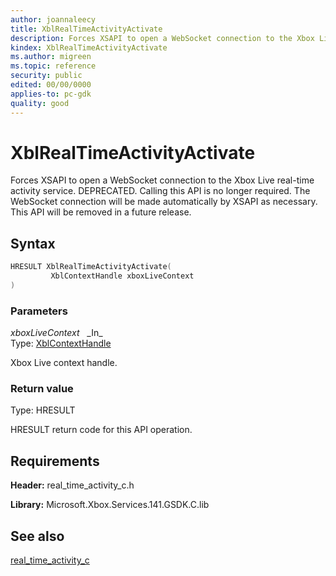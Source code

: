 ```yaml
---
author: joannaleecy
title: XblRealTimeActivityActivate
description: Forces XSAPI to open a WebSocket connection to the Xbox Live real-time activity service. DEPRECATED. Calling this API is no longer required. The WebSocket connection will be made automatically by XSAPI as necessary. This API will be removed in a future release.
kindex: XblRealTimeActivityActivate
ms.author: migreen
ms.topic: reference
security: public
edited: 00/00/0000
applies-to: pc-gdk
quality: good
---
```


# XblRealTimeActivityActivate  

Forces XSAPI to open a WebSocket connection to the Xbox Live real-time activity service. DEPRECATED. Calling this API is no longer required. The WebSocket connection will be made automatically by XSAPI as necessary. This API will be removed in a future release.  

## Syntax  
  
```cpp
HRESULT XblRealTimeActivityActivate(  
         XblContextHandle xboxLiveContext  
)  
```  
  
### Parameters  
  
*xboxLiveContext* &nbsp;&nbsp;\_In\_  
Type: [XblContextHandle](../../types_c/handles/xblcontexthandle.md)  
  
Xbox Live context handle.  
  
  
### Return value  
Type: HRESULT
  
HRESULT return code for this API operation.
  
## Requirements  
  
**Header:** real_time_activity_c.h
  
**Library:** Microsoft.Xbox.Services.141.GSDK.C.lib
  
## See also  
[real_time_activity_c](../real_time_activity_c_members.md)  
  
  